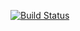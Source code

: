[![Build Status](https://travis-ci.org/fneves-datalex/job-node-stalker.png?branch=master)](https://travis-ci.org/fneves-datalex/job-node-stalker)
